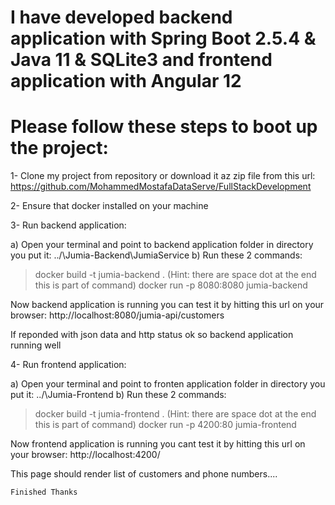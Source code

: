 # I have developed backend application with Spring Boot 2.5.4 & Java 11 & SQLite3 and frontend application with Angular 12

# Please follow these steps to boot up the project:

1- Clone my project from repository or download it az zip file from this url:
  https://github.com/MohammedMostafaDataServe/FullStackDevelopment

2- Ensure that docker installed on your machine

3- Run backend application:

 a) Open your terminal and point to backend application folder in directory you put it: ../\Jumia-Backend\JumiaService
 b) Run these 2 commands:
  > docker build -t jumia-backend .  (Hint: there are space dot at the end this is part of command)
  > docker run -p 8080:8080 jumia-backend
 
 Now backend application is running you can test it by hitting this url on your browser: 
  http://localhost:8080/jumia-api/customers
  
 If reponded with json data and http status ok so backend application running well
 
 4- Run frontend application:
 
  a) Open your terminal and point to fronten application folder in directory you put it: ../\Jumia-Frontend
  b) Run these 2 commands:
   > docker build -t jumia-frontend .  (Hint: there are space dot at the end this is part of command)
   > docker run -p 4200:80 jumia-frontend
   
   Now frontend application is running you cant test it by hitting this url on your browser: 
     http://localhost:4200/
     
   This page should render list of customers and phone numbers....
     
    Finished Thanks
 
